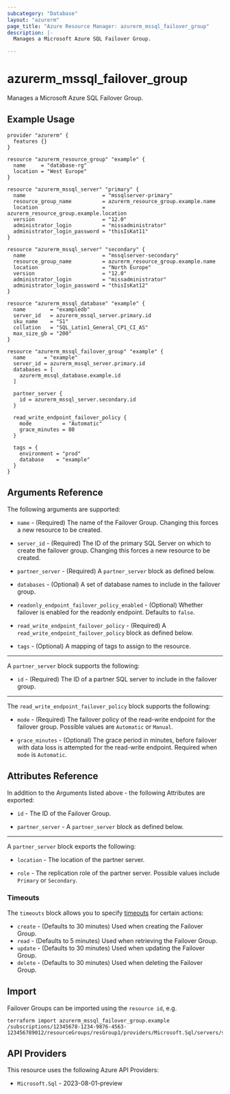 ```yaml
---
subcategory: "Database"
layout: "azurerm"
page_title: "Azure Resource Manager: azurerm_mssql_failover_group"
description: |-
  Manages a Microsoft Azure SQL Failover Group.

---
```


# azurerm_mssql_failover_group

Manages a Microsoft Azure SQL Failover Group.

## Example Usage

```hcl
provider "azurerm" {
  features {}
}

resource "azurerm_resource_group" "example" {
  name     = "database-rg"
  location = "West Europe"
}

resource "azurerm_mssql_server" "primary" {
  name                         = "mssqlserver-primary"
  resource_group_name          = azurerm_resource_group.example.name
  location                     = azurerm_resource_group.example.location
  version                      = "12.0"
  administrator_login          = "missadministrator"
  administrator_login_password = "thisIsKat11"
}

resource "azurerm_mssql_server" "secondary" {
  name                         = "mssqlserver-secondary"
  resource_group_name          = azurerm_resource_group.example.name
  location                     = "North Europe"
  version                      = "12.0"
  administrator_login          = "missadministrator"
  administrator_login_password = "thisIsKat12"
}

resource "azurerm_mssql_database" "example" {
  name        = "exampledb"
  server_id   = azurerm_mssql_server.primary.id
  sku_name    = "S1"
  collation   = "SQL_Latin1_General_CP1_CI_AS"
  max_size_gb = "200"
}

resource "azurerm_mssql_failover_group" "example" {
  name      = "example"
  server_id = azurerm_mssql_server.primary.id
  databases = [
    azurerm_mssql_database.example.id
  ]

  partner_server {
    id = azurerm_mssql_server.secondary.id
  }

  read_write_endpoint_failover_policy {
    mode          = "Automatic"
    grace_minutes = 80
  }

  tags = {
    environment = "prod"
    database    = "example"
  }
}
```

## Arguments Reference

The following arguments are supported:

* `name` - (Required) The name of the Failover Group. Changing this forces a new resource to be created.

* `server_id` - (Required) The ID of the primary SQL Server on which to create the failover group. Changing this forces a new resource to be created.

* `partner_server` - (Required) A `partner_server` block as defined below.

* `databases` - (Optional) A set of database names to include in the failover group.

* `readonly_endpoint_failover_policy_enabled` - (Optional) Whether failover is enabled for the readonly endpoint. Defaults to `false`.

* `read_write_endpoint_failover_policy` - (Required) A `read_write_endpoint_failover_policy` block as defined below.

* `tags` - (Optional) A mapping of tags to assign to the resource.

---

A `partner_server` block supports the following:

* `id` - (Required) The ID of a partner SQL server to include in the failover group.

---

The `read_write_endpoint_failover_policy` block supports the following:

* `mode` - (Required) The failover policy of the read-write endpoint for the failover group. Possible values are `Automatic` or `Manual`.

* `grace_minutes` - (Optional) The grace period in minutes, before failover with data loss is attempted for the read-write endpoint. Required when `mode` is `Automatic`.

## Attributes Reference

In addition to the Arguments listed above - the following Attributes are exported:

* `id` - The ID of the Failover Group.

* `partner_server` - A `partner_server` block as defined below.

---

A `partner_server` block exports the following:

* `location` - The location of the partner server.

* `role` - The replication role of the partner server. Possible values include `Primary` or `Secondary`.

### Timeouts

The `timeouts` block allows you to specify [timeouts](https://developer.hashicorp.com/terraform/language/resources/configure#define-operation-timeouts) for certain actions:

* `create` - (Defaults to 30 minutes) Used when creating the Failover Group.
* `read` - (Defaults to 5 minutes) Used when retrieving the Failover Group.
* `update` - (Defaults to 30 minutes) Used when updating the Failover Group.
* `delete` - (Defaults to 30 minutes) Used when deleting the Failover Group.

## Import

Failover Groups can be imported using the `resource id`, e.g.

```shell
terraform import azurerm_mssql_failover_group.example /subscriptions/12345678-1234-9876-4563-123456789012/resourceGroups/resGroup1/providers/Microsoft.Sql/servers/server1/failoverGroups/failoverGroup1
```

## API Providers
<!-- This section is generated, changes will be overwritten -->
This resource uses the following Azure API Providers:

* `Microsoft.Sql` - 2023-08-01-preview
